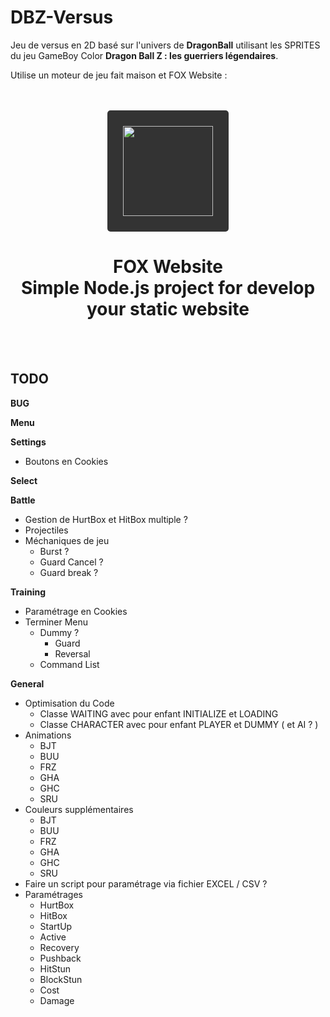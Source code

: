 # DBZ-Versus

Jeu de versus en 2D basé sur l'univers de __DragonBall__ utilisant les SPRITES du jeu GameBoy Color __Dragon Ball Z : les guerriers légendaires__.

Utilise un moteur de jeu fait maison et FOX Website :

<br/>
<br/>
<div align="center">
    <a href="https://fox-website.netlify.app" target="_blank">
        <img style="background-color: #333; padding: 25px; border-radius: 5px;" height="144" width="144" src="https://fox-website.netlify.app/assets/favicons/android-chrome-144x144.png">
    </a>
</div>
<div align="center">
    <h1>
        FOX Website<br/>
        Simple Node.js project for develop<br/>
        your static website
    </h1>
</div>
<br/>
<br/>

## TODO
__BUG__

__Menu__

__Settings__
* Boutons en Cookies

__Select__

__Battle__
* Gestion de HurtBox et HitBox multiple ?
* Projectiles
* Méchaniques de jeu
    * Burst ?
    * Guard Cancel ?
    * Guard break ?

__Training__
* Paramétrage en Cookies
* Terminer Menu
    * Dummy ?
        * Guard
        * Reversal
    * Command List

__General__
* Optimisation du Code
    * Classe WAITING avec pour enfant INITIALIZE et LOADING
    * Classe CHARACTER avec pour enfant PLAYER et DUMMY ( et AI ? )
* Animations
    * BJT
    * BUU
    * FRZ
    * GHA
    * GHC
    * SRU
* Couleurs supplémentaires
    * BJT
    * BUU
    * FRZ
    * GHA
    * GHC
    * SRU
* Faire un script pour paramétrage via fichier EXCEL / CSV ?
* Paramétrages
    * HurtBox
    * HitBox
    * StartUp
    * Active
    * Recovery
    * Pushback
    * HitStun
    * BlockStun
    * Cost
    * Damage